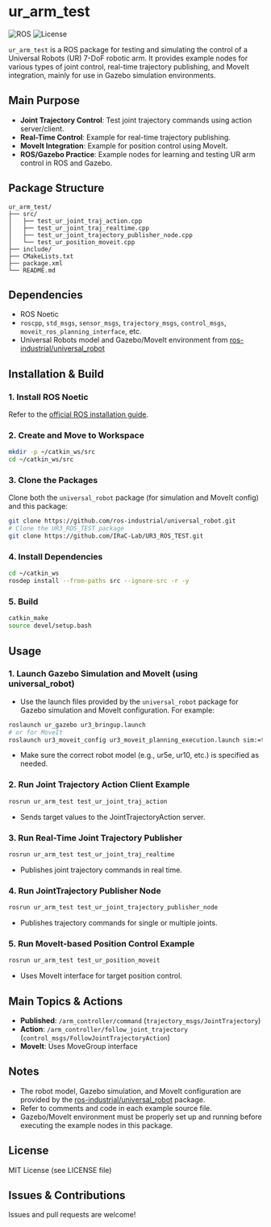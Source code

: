 # ur_arm_test

![ROS](https://img.shields.io/badge/ROS-Noetic-blue) ![License](https://img.shields.io/badge/License-MIT-green)

`ur_arm_test` is a ROS package for testing and simulating the control of a Universal Robots (UR) 7-DoF robotic arm. It provides example nodes for various types of joint control, real-time trajectory publishing, and MoveIt integration, mainly for use in Gazebo simulation environments.

## Main Purpose
- **Joint Trajectory Control**: Test joint trajectory commands using action server/client.
- **Real-Time Control**: Example for real-time trajectory publishing.
- **MoveIt Integration**: Example for position control using MoveIt.
- **ROS/Gazebo Practice**: Example nodes for learning and testing UR arm control in ROS and Gazebo.

## Package Structure
```
ur_arm_test/
├── src/
│   ├── test_ur_joint_traj_action.cpp
│   ├── test_ur_joint_traj_realtime.cpp
│   ├── test_ur_joint_trajectory_publisher_node.cpp
│   └── test_ur_position_moveit.cpp
├── include/
├── CMakeLists.txt
├── package.xml
└── README.md
```

## Dependencies
- ROS Noetic
- `roscpp`, `std_msgs`, `sensor_msgs`, `trajectory_msgs`, `control_msgs`, `moveit_ros_planning_interface`, etc.
- Universal Robots model and Gazebo/MoveIt environment from [ros-industrial/universal_robot](https://github.com/ros-industrial/universal_robot)

## Installation & Build

### 1. Install ROS Noetic
Refer to the [official ROS installation guide](http://wiki.ros.org/ROS/Installation).

### 2. Create and Move to Workspace
```bash
mkdir -p ~/catkin_ws/src
cd ~/catkin_ws/src
```

### 3. Clone the Packages
Clone both the `universal_robot` package (for simulation and MoveIt config) and this package:
```bash
git clone https://github.com/ros-industrial/universal_robot.git
# Clone the UR3_ROS_TEST package
git clone https://github.com/IRaC-Lab/UR3_ROS_TEST.git
```

### 4. Install Dependencies
```bash
cd ~/catkin_ws
rosdep install --from-paths src --ignore-src -r -y
```

### 5. Build
```bash
catkin_make
source devel/setup.bash
```

## Usage

### 1. Launch Gazebo Simulation and MoveIt (using universal_robot)
- Use the launch files provided by the `universal_robot` package for Gazebo simulation and MoveIt configuration. For example:
```bash
roslaunch ur_gazebo ur3_bringup.launch
# or for MoveIt
roslaunch ur3_moveit_config ur3_moveit_planning_execution.launch sim:=true
```
- Make sure the correct robot model (e.g., ur5e, ur10, etc.) is specified as needed.

### 2. Run Joint Trajectory Action Client Example
```bash
rosrun ur_arm_test test_ur_joint_traj_action
```
- Sends target values to the JointTrajectoryAction server.

### 3. Run Real-Time Joint Trajectory Publisher
```bash
rosrun ur_arm_test test_ur_joint_traj_realtime
```
- Publishes joint trajectory commands in real time.

### 4. Run JointTrajectory Publisher Node
```bash
rosrun ur_arm_test test_ur_joint_trajectory_publisher_node
```
- Publishes trajectory commands for single or multiple joints.

### 5. Run MoveIt-based Position Control Example
```bash
rosrun ur_arm_test test_ur_position_moveit
```
- Uses MoveIt interface for target position control.

## Main Topics & Actions
- **Published**: `/arm_controller/command` (`trajectory_msgs/JointTrajectory`)
- **Action**: `/arm_controller/follow_joint_trajectory` (`control_msgs/FollowJointTrajectoryAction`)
- **MoveIt**: Uses MoveGroup interface

## Notes
- The robot model, Gazebo simulation, and MoveIt configuration are provided by the [ros-industrial/universal_robot](https://github.com/ros-industrial/universal_robot) package.
- Refer to comments and code in each example source file.
- Gazebo/MoveIt environment must be properly set up and running before executing the example nodes in this package.

## License
MIT License (see LICENSE file)

## Issues & Contributions
Issues and pull requests are welcome!